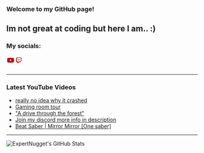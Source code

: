 ### Welcome to my GitHub page!

## Im not great at coding but here I am.. :)

### My socials:

[<img align="left" alt="ExpertNugget | Youtube" width="22px" src="https://raw.githubusercontent.com/ExpertNugget/ExpertNugget/main/youtube-red.png" />][Youtube]

[<img align="left" alt="ExpertNugget | Twitch" width="22px" src="https://raw.githubusercontent.com/ExpertNugget/ExpertNugget/main/twitch-red.png" />][Twitch]

<br />
<br />

---

### Latest YouTube Videos
<!-- YOUTUBE:START -->
- [really no idea why it crashed](https://www.youtube.com/watch?v=yxaezaL1um8)
- [Gaming room tour](https://www.youtube.com/watch?v=-_XX5fDJhIY)
- [&quot;A drive through the forest&quot;](https://www.youtube.com/watch?v=2kqMpJmiPOE)
- [Join my discord more info in description](https://www.youtube.com/watch?v=QRIIjcmBPvU)
- [Beat Saber | Mirror Mirror [One saber]](https://www.youtube.com/watch?v=t3kUoiKJXvc)
<!-- YOUTUBE:END -->

---

<img align="left" alt="ExpertNugget's GitHub Stats" src="https://github-readme-stats.vercel.app/api?username=ExpertNugget&show_icons=true&hide_border=true&theme=dark" />

<br />
<br />

[Twitch]: https://twitch.tv/expertnugget
[Youtube]:https://https://www.youtube.com/channel/UCnAIFEysXmB-Yb3LqmOKIFg
